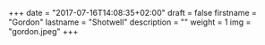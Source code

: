 +++
date = "2017-07-16T14:08:35+02:00"
draft = false
firstname = "Gordon"
lastname = "Shotwell"
description = ""
weight = 1
img = "gordon.jpeg"
+++
